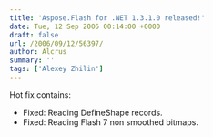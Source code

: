 ```yaml
---
title: 'Aspose.Flash for .NET 1.3.1.0 released!'
date: Tue, 12 Sep 2006 00:14:00 +0000
draft: false
url: /2006/09/12/56397/
author: Alcrus
summary: ''
tags: ['Alexey Zhilin']
---
```


Hot fix contains:  

*   Fixed: Reading DefineShape records.
*   Fixed: Reading Flash 7 non smoothed bitmaps.







